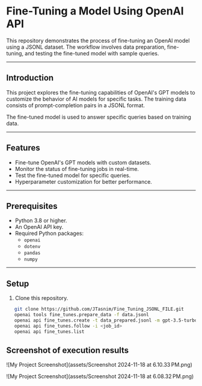 # Fine-Tuning a Model Using OpenAI API

This repository demonstrates the process of fine-tuning an OpenAI model using a JSONL dataset. The workflow involves data preparation, fine-tuning, and testing the fine-tuned model with sample queries.

---

## Introduction

This project explores the fine-tuning capabilities of OpenAI's GPT models to customize the behavior of AI models for specific tasks. The training data consists of prompt-completion pairs in a JSONL format.

The fine-tuned model is used to answer specific queries based on training data.

---

## Features

- Fine-tune OpenAI's GPT models with custom datasets.
- Monitor the status of fine-tuning jobs in real-time.
- Test the fine-tuned model for specific queries.
- Hyperparameter customization for better performance.

---

## Prerequisites

- Python 3.8 or higher.
- An OpenAI API key.
- Required Python packages:
  - `openai`
  - `dotenv`
  - `pandas`
  - `numpy`

---

## Setup

1. Clone this repository.
```bash
   git clone https://github.com/JTasnim/Fine_Tuning_JSONL_FILE.git
   openai tools fine_tunes.prepare_data -f data.jsonl
   openai api fine_tunes.create -t data_prepared.jsonl -m gpt-3.5-turbo
   openai api fine_tunes.follow -i <job_id>
   openai api fine_tunes.list

```

## Screenshot of execution results

![My Project Screenshot](assets/Screenshot 2024-11-18 at 6.10.33 PM.png)

![My Project Screenshot](assets/Screenshot 2024-11-18 at 6.08.32 PM.png)
   
